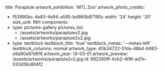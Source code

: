 title: Parapluie
artwork_exhibition: 'MTL Zoo'
artwork_photo_credits:
  - f53990bc-4e83-4e94-a585-bd980b87190c
width: '24'
height: '20'
size_unit: INH
components:
  -
    type: pictures-gallery
    pictures_list:
      - /assets/artworks/parapluiev2.jpg
      - /assets/artworks/parapluie2v2.jpg
  -
    type: textblock
    textblock_title: 'true'
    textblock_metas: '--metas-left'
    textblock_columns: normal
artwork_type: 40b34722-51da-48b4-b983-e9a90a97d6f6
artwork_year: 14-03-01
artwork_preview: /assets/artworks/parapluie2v2.jpg
id: 692260ff-4cb2-4f9f-ad7e-020d18c894f2
